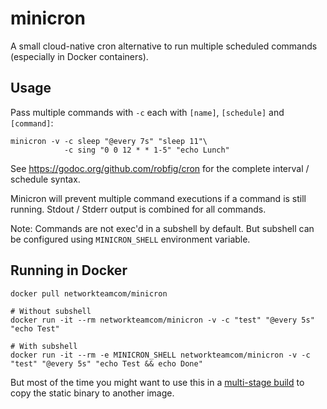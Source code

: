 # minicron

A small cloud-native cron alternative to run multiple scheduled commands (especially in Docker containers).

## Usage

Pass multiple commands with `-c` each with `[name]`, `[schedule]` and `[command]`:

    minicron -v -c sleep "@every 7s" "sleep 11"\
                -c sing "0 0 12 * * 1-5" "echo Lunch"

See https://godoc.org/github.com/robfig/cron for the complete interval / schedule syntax.

Minicron will prevent multiple command executions if a command is still running. Stdout / Stderr output is combined for all commands.

Note: Commands are not exec'd in a subshell by default. But subshell can be configured using `MINICRON_SHELL` environment variable.

## Running in Docker

    docker pull networkteamcom/minicron

    # Without subshell
    docker run -it --rm networkteamcom/minicron -v -c "test" "@every 5s" "echo Test"

    # With subshell
    docker run -it --rm -e MINICRON_SHELL networkteamcom/minicron -v -c "test" "@every 5s" "echo Test && echo Done"


But most of the time you might want to use this in a [multi-stage build](https://docs.docker.com/engine/userguide/eng-image/multistage-build/#use-multi-stage-builds) to copy the static binary to another image.
